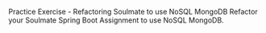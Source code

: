 Practice Exercise - Refactoring Soulmate to use NoSQL MongoDB
Refactor your Soulmate Spring Boot Assignment to use NoSQL MongoDB.